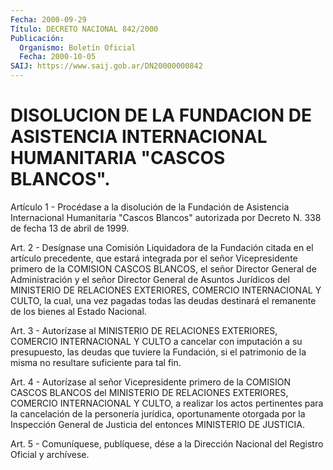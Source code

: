 ```yaml
---
Fecha: 2000-09-29
Título: DECRETO NACIONAL 842/2000
Publicación:
  Organismo: Boletín Oficial
  Fecha: 2000-10-05
SAIJ: https://www.saij.gob.ar/DN20000000842
---
```

# DISOLUCION DE LA FUNDACION DE ASISTENCIA INTERNACIONAL HUMANITARIA "CASCOS BLANCOS".

<a id="1"></a>
Artículo  1  -  Procédase  a  la disolución  de  la  Fundación  de Asistencia Internacional Humanitaria  "Cascos  Blancos" autorizada por Decreto N. 338 de fecha 13 de abril de 1999.

<a id="2"></a>
Art.  2  -  Desígnase  una Comisión Liquidadora de  la  Fundación citada en el artículo precedente,  que  estará  integrada por el señor  Vicepresidente  primero de la COMISION CASCOS  BLANCOS,  el señor  Director  General de  Administración  y  el  señor  Director General  de  Asuntos    Jurídicos  del  MINISTERIO  DE  RELACIONES EXTERIORES, COMERCIO INTERNACIONAL  Y  CULTO,  la  cual,  una  vez pagadas  todas  las deudas destinará el remanente de los bienes al Estado Nacional.

<a id="3"></a>
Art.  3 - Autorízase  al  MINISTERIO  DE  RELACIONES  EXTERIORES, COMERCIO  INTERNACIONAL  Y  CULTO  a  cancelar con imputación a su presupuesto, las deudas que tuviere la Fundación, si el patrimonio de la misma no resultare suficiente para tal fin.

<a id="4"></a>
Art. 4 - Autorízase al señor Vicepresidente primero de la COMISION CASCOS  BLANCOS del MINISTERIO DE RELACIONES  EXTERIORES,  COMERCIO INTERNACIONAL  Y  CULTO,  a realizar los actos pertinentes para la cancelación de la personería  jurídica,  oportunamente otorgada por la  Inspección  General  de  Justicia del entonces  MINISTERIO  DE JUSTICIA.

<a id="5"></a>
Art. 5 - Comuníquese, publíquese, dése a la Dirección Nacional del Registro Oficial y archívese.